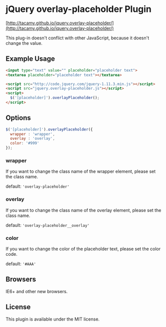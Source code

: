 # jQuery overlay-placeholder Plugin

[http://tacamy.github.io/jquery.overlay-placeholder/](http://tacamy.github.io/jquery.overlay-placeholder/)

This plug-in doesn't conflict with other JavaScript, because it doesn't change the value.

## Example Usage

```html
<input type="text" value="" placeholder="placeholder text">
<textarea placeholder="placeholder text"></textarea>

<script src="http://code.jquery.com/jquery-1.11.3.min.js"></script>
<script src="jquery.overlay-placeholder.js"></script>
<script>
  $('[placeholder]').overlayPlaceholder();
</script>
```

## Options

```js
$('[placeholder]').overlayPlaceholder({
  wrapper : 'wrapper',
  overlay : 'overlay',
  color: '#999'
});
```

### wrapper

If you want to change the class name of the wrapper element, please set the class name.

default: `'overlay-placeholder'`

### overlay

If you want to change the class name of the overlay element, please set the class name.

default: `'overlay-placeholder__overlay'`

### color

If you want to change the color of the placeholder text, please set the color code.

default: `'#AAA'`

## Browsers

IE6+ and other new browsers.

## License

This plugin is available under the MIT license.
